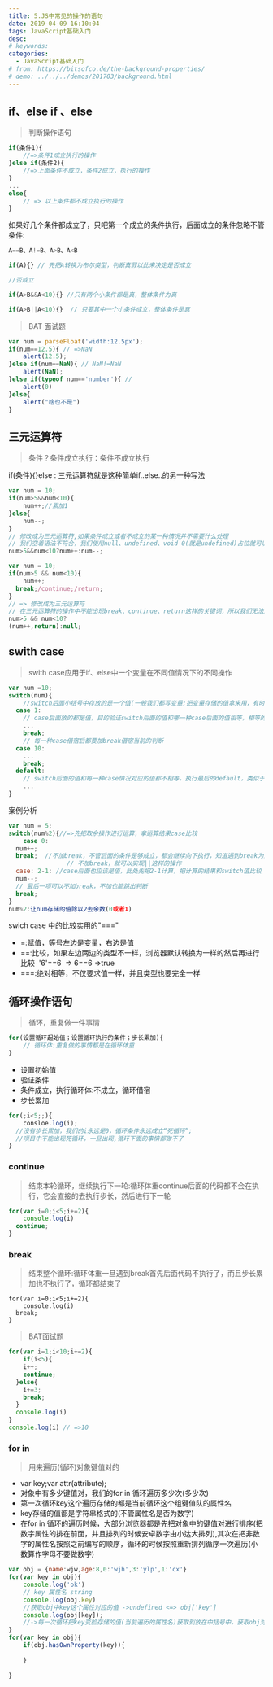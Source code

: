 ```yaml
---
title: 5.JS中常见的操作的语句
date: 2019-04-09 16:10:04
tags: JavaScript基础入门
desc: 
# keywords: 
categories:
  - JavaScript基础入门
# from: https://bitsofco.de/the-background-properties/
# demo: ../../../demos/201703/background.html
---
```


## if、else if 、else
> 判断操作语句


```javascript
if(条件1){
	//=>条件1成立执行的操作
}else if(条件2){
	//=>上面条件不成立，条件2成立，执行的操作
}
...
else{
	// => 以上条件都不成立执行的操作
}
```

如果好几个条件都成立了，只吧第一个成立的条件执行，后面成立的条件忽略不管<br />条件:

```javascript
A==B、A!=B、A>B、A<B

if(A){} // 先把A转换为布尔类型，判断真假以此来决定是否成立

//否成立

if(A>B&&A<10){} //只有两个小条件都是真，整体条件为真

if(A>B||A<10){}  // 只要其中一个小条件成立，整体条件是真
```

> BAT 面试题


```javascript
var num = parseFloat('width:12.5px');
if(num==12.5){ // =>NaN
	alert(12.5);
}else if(num==NaN){ // NaN!=NaN
	alert(NaN);
}else if(typeof num=='number'){ // 
	alert(0)
}else{
	alert("啥也不是")
}
```

## 三元运算符
> 条件？条件成立执行：条件不成立执行

if(条件){}else : 三元运算符就是这种简单if..else..的另一种写法

```javascript
var num = 10;
if(num>5&&num<10){
	num++;//累加1
}else{
	num--;
}
// 修改成为三元运算符,如果条件成立或者不成立的某一种情况并不需要什么处理
// 我们空着语法不符合，我们使用null、undefined、void 0(就是undefined)占位就可以
num>5&&num<10?num++:num--;
```

```javascript
var num = 10;
if(num>5 && num<10){
	num++;
  break;/continue;/return;
}
// => 修改成为三元运算符
// 在三元运算符的操作中不能出现break、continue、return这样的关键词，所以我们无法用三目代替if、else
num>5 && num<10?
(num++,return):null;
```

## swith case
> swith case应用于if、else中一个变量在不同值情况下的不同操作
> 

```javascript
var num =10;
switch(num){
	//switch后面小括号中存放的是一个值(一般我们都写变量;把变量存储的值拿来用，有时候也可能是一个计算)
  case 1:
    // case后面放的都是值，目的验证switch后面的值和哪一种case后面的值相等，相等的进行对应的处理
  	...
    break;
    // 每一种case借宿后都要加break借宿当前的判断
  case 10:
  	...
    break;
  default:
    // switch后面的值和每一种case情况对应的值都不相等，执行最后的default，类似于false
    ...
}
```

案例分析

```javascript
var num = 5;
switch(num%2){//=>先把取余操作进行运算，拿运算结果case比较
	case 0:
  num++;
  break;  //不加break，不管后面的条件是够成立，都会继续向下执行，知道遇到break为止
    			// 不加break，就可以实现||这样的操作
  case: 2-1: //case后面也应该是值，此处先把2-1计算，把计算的结果和switch值比较
  num--;
  // 最后一项可以不加break，不加也能跳出判断
  break;
}
num%2:让num存储的值除以2去余数(0或者1)
```

swich case 中的比较实用的"==="

- =:赋值，等号左边是变量，右边是值
- ==:比较，如果左边两边的类型不一样，浏览器默认转换为一样的然后再进行比较  '6'==6  => 6==6 =>true
- ===:绝对相等，不仅要求值一样，并且类型也要完全一样

## 循环操作语句
> 循环，重复做一件事情


```javascript
for(设置循环起始值；设置循环执行的条件；步长累加){
	// 循环体:重复做的事情都是在循环体重
}
```

- 设置初始值
- 验证条件
- 条件成立，执行循环体:不成立，循环借宿
- 步长累加

```javascript
for(;i<5;;){
	consloe.log(i);
  //没有步长累加，我们的i永远是0，循环条件永远成立“死循环”;
  //项目中不能出现死循环，一旦出现,循环下面的事情都做不了
}
```

### continue
> 结束本轮循环，继续执行下一轮:循环体重continue后面的代码都不会在执行，它会直接的去执行步长，然后进行下一轮


```javascript
for(var i=0;i<5;i+=2){
	console.log(i)
  continue;
}
```

### break
> 结束整个循环:循环体重一旦遇到break首先后面代码不执行了，而且步长累加也不执行了，循环都结束了


```
for(var i=0;i<5;i+=2){
	console.log(i)
  break;
}
```

> BAT面试题

```javascript
for(var i=1;i<10;i+=2){
	if(i<5){
  	i++;
    continue;
  }else{
  	i+=3;
    break;
  }
  console.log(i)
}
console.log(i) // =>10
```

### for in
> 用来遍历(循环)对象键值对的

- var key;var attr(attribute);
- 对象中有多少键值对，我们的for in 循环遍历多少次(多少次)
- 第一次循环key这个遍历存储的都是当前循环这个组键值队的属性名
- key存储的值都是字符串格式的(不管属性名是否为数字)
- 在for in 循环的遍历时候，大部分浏览器都是先把对象中的键值对进行排序(把数字属性的排在前面，并且排列的时候安卓数字由小达大排列),其次在把非数字的属性名按照之前编写的顺序，循环的时候按照重新排列循序一次遍历(小数算作字母不要做数字)

```javascript
var obj = {name:wjw,age:8,0:'wjh',3:'ylp',1:'cx'}
for(var key in obj){
    console.log('ok')
    // key 属性名 string
    console.log(obj.key)
  	//获取obj中key这个属性对应的值 ->undefined <=> obj['key']
    console.log(obj[key]);
  	//->每一次循环把key变脸存储的值(当前遍历的属性名)获取到放在中括号中，获取obj对应的属性值
}
for(var key in obj){
    if(obj.hasOwnProperty(key)){
        
    }
 
}
```

